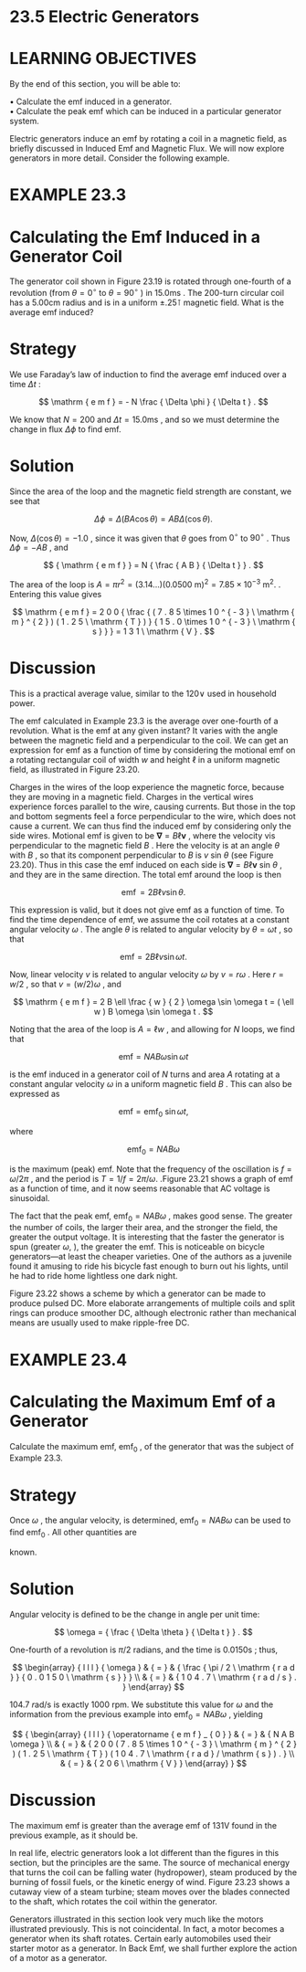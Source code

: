 # 23.5 Electric Generators

# LEARNING OBJECTIVES

By the end of this section, you will be able to:

• Calculate the emf induced in a generator.   
• Calculate the peak emf which can be induced in a particular generator system.

Electric generators induce an emf by rotating a coil in a magnetic field, as briefly discussed in Induced Emf and Magnetic Flux. We will now explore generators in more detail. Consider the following example.

# EXAMPLE 23.3

# Calculating the Emf Induced in a Generator Coil

The generator coil shown in Figure 23.19 is rotated through one-fourth of a revolution (from $\theta = 0 ^ { \circ }$ to $\theta = 9 0 ^ { \circ }$ ) in $1 5 . 0 \mathsf { m s }$ . The 200-turn circular coil has a $5 . 0 0 \mathsf { c m }$ radius and is in a uniform $\pm . 2 5 \intercal$ magnetic field. What is the average emf induced?

# Strategy

We use Faraday’s law of induction to find the average emf induced over a time $\Delta t$ :

$$
\mathrm { e m f } = - N \frac { \Delta \phi } { \Delta t } .
$$

We know that $N = 2 0 0$ and $\Delta t = 1 5 . 0 \mathrm { m s }$ , and so we must determine the change in flux $\Delta \phi$ to find emf.

# Solution

Since the area of the loop and the magnetic field strength are constant, we see that

$$
\Delta \phi = \Delta ( B A \cos \theta ) = A B \Delta ( \cos \theta ) .
$$

Now, $\Delta ( \cos \theta ) { = - 1 . 0 }$ , since it was given that $\theta$ goes from $0 ^ { \circ }$ to $9 0 ^ { \circ }$ . Thus $\Delta \phi = - A B$ , and

$$
{ \mathrm { e m f } } = N { \frac { A B } { \Delta t } } .
$$

The area of the loop is $A = \pi r ^ { 2 } = ( 3 . 1 4 . . . ) ( 0 . 0 5 0 0 ~ \mathrm { m } ) ^ { 2 } = 7 . 8 5 \times 1 0 ^ { - 3 } ~ \mathrm { m } ^ { 2 } .$ . Entering this value gives

$$
\mathrm { e m f } = 2 0 0 { \frac { ( 7 . 8 5 \times 1 0 ^ { - 3 } \ \mathrm { m } ^ { 2 } ) ( 1 . 2 5 \ \mathrm { T } ) } { 1 5 . 0 \times 1 0 ^ { - 3 } \ \mathrm { s } } } = 1 3 1 \ \mathrm { V } .
$$

# Discussion

This is a practical average value, similar to the $\textstyle 1 2 0 \vee$ used in household power.

The emf calculated in Example 23.3 is the average over one-fourth of a revolution. What is the emf at any given instant? It varies with the angle between the magnetic field and a perpendicular to the coil. We can get an expression for emf as a function of time by considering the motional emf on a rotating rectangular coil of width $w$ and height $\ell$ in a uniform magnetic field, as illustrated in Figure 23.20.

Charges in the wires of the loop experience the magnetic force, because they are moving in a magnetic field. Charges in the vertical wires experience forces parallel to the wire, causing currents. But those in the top and bottom segments feel a force perpendicular to the wire, which does not cause a current. We can thus find the induced emf by considering only the side wires. Motional emf is given to be $\mathbf { \nabla } = B \ell \boldsymbol { v }$ , where the velocity vis perpendicular to the magnetic field $B$ . Here the velocity is at an angle $\theta$ with $B$ , so that its component perpendicular to $B$ is $v$ sin $\theta$ (see Figure 23.20). Thus in this case the emf induced on each side is $\mathbf { \nabla } = B \ell \boldsymbol { v }$ sin $\theta$ , and they are in the same direction. The total emf around the loop is then

$$
\operatorname { e m f } = 2 B \ell v \sin \theta .
$$

This expression is valid, but it does not give emf as a function of time. To find the time dependence of emf, we assume the coil rotates at a constant angular velocity $\omega$ . The angle $\theta$ is related to angular velocity by $\theta = \omega t$ , so that

$$
\mathrm { e m f } = 2 B \ell v \sin \omega t .
$$

Now, linear velocity $v$ is related to angular velocity $\omega$ by $v = r \omega$ . Here $r = w / 2$ , so that $\scriptstyle v = ( w / 2 ) \omega$ , and

$$
\mathrm { e m f } = 2 B \ell \frac { w } { 2 } \omega \sin \omega t = ( \ell w ) B \omega \sin \omega t .
$$

Noting that the area of the loop is $A = \ell w$ , and allowing for $N$ loops, we find that

$$
{ \mathrm { e m f } } = N A B \omega \sin \omega t
$$

is the emf induced in a generator coil of $N$ turns and area $A$ rotating at a constant angular velocity $\omega$ in a uniform magnetic field $B$ . This can also be expressed as

$$
\mathrm { e m f } = \mathrm { e m f _ { 0 } } \ \sin \omega t ,
$$

where

$$
{ \mathrm { e m f } } _ { 0 } = N A B \omega
$$

is the maximum (peak) emf. Note that the frequency of the oscillation is $f = \omega / 2 \pi$ , and the period is $T = 1 / f = 2 \pi / \omega .$ .Figure 23.21 shows a graph of emf as a function of time, and it now seems reasonable that AC voltage is sinusoidal.

The fact that the peak emf, ${ \mathrm { e m f } } _ { 0 } = N A B \omega$ , makes good sense. The greater the number of coils, the larger their area, and the stronger the field, the greater the output voltage. It is interesting that the faster the generator is spun (greater $\omega ,$ ), the greater the emf. This is noticeable on bicycle generators—at least the cheaper varieties. One of the authors as a juvenile found it amusing to ride his bicycle fast enough to burn out his lights, until he had to ride home lightless one dark night.

Figure 23.22 shows a scheme by which a generator can be made to produce pulsed DC. More elaborate arrangements of multiple coils and split rings can produce smoother DC, although electronic rather than mechanical means are usually used to make ripple-free DC.

# EXAMPLE 23.4

# Calculating the Maximum Emf of a Generator

Calculate the maximum emf, $\mathrm { e m f _ { 0 } }$ , of the generator that was the subject of Example 23.3.

# Strategy

Once $\omega$ , the angular velocity, is determined, ${ \mathrm { e m f } } _ { 0 } = N A B \omega$ can be used to find $\mathrm { e m f } _ { 0 }$ . All other quantities are

known.

# Solution

Angular velocity is defined to be the change in angle per unit time:

$$
\omega = { \frac { \Delta \theta } { \Delta t } } .
$$

One-fourth of a revolution is $\pi / 2$ radians, and the time is $0 . 0 1 5 0 \mathsf s$ ; thus,

$$
\begin{array} { l l l } { \omega } & { = } & { \frac { \pi / 2 \ \mathrm { r a d } } { 0 . 0 1 5 0 \ \mathrm { s } } } \\ & { = } & { 1 0 4 . 7 \ \mathrm { r a d / s } . } \end{array}
$$

$1 0 4 . 7 \ r { \mathsf { a d } } / { \mathsf { s } }$ is exactly 1000 rpm. We substitute this value for $\omega$ and the information from the previous example into ${ \mathrm { e m f } } _ { 0 } = N A B \omega$ , yielding

$$
{ \begin{array} { l l l } { \operatorname { e m f } _ { 0 } } & { = } & { N A B \omega } \\ & { = } & { 2 0 0 ( 7 . 8 5 \times 1 0 ^ { - 3 } \ \mathrm { m } ^ { 2 } ) ( 1 . 2 5 \ \mathrm { T } ) ( 1 0 4 . 7 \ \mathrm { r a d } / \mathrm { s } ) . } \\ & { = } & { 2 0 6 \ \mathrm { V } } \end{array} }
$$

# Discussion

The maximum emf is greater than the average emf of $\boldsymbol { \mathsf { 1 3 1 V } }$ found in the previous example, as it should be.

In real life, electric generators look a lot different than the figures in this section, but the principles are the same. The source of mechanical energy that turns the coil can be falling water (hydropower), steam produced by the burning of fossil fuels, or the kinetic energy of wind. Figure 23.23 shows a cutaway view of a steam turbine; steam moves over the blades connected to the shaft, which rotates the coil within the generator.

Generators illustrated in this section look very much like the motors illustrated previously. This is not coincidental. In fact, a motor becomes a generator when its shaft rotates. Certain early automobiles used their starter motor as a generator. In Back Emf, we shall further explore the action of a motor as a generator.